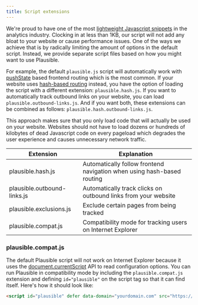 ```yaml
---
title: Script extensions
---
```


We're proud to have one of the most [lightweight Javascript snippets](https://plausible.io/lightweight-web-analytics) in the analytics industry. Clocking in at less than 1KB, our script
will not add any bloat to your website or cause performance issues. One of the ways we achieve that is by radically limiting the
amount of options in the default script. Instead, we provide separate script files based on how you might want to use Plausible.

For example, the default `plausible.js` script will automatically work with [pushState](https://developer.mozilla.org/en-US/docs/Web/API/History_API) based frontend routing which is the most common.
If your website uses [hash-based routing](https://krasimirtsonev.com/blog/article/deep-dive-into-client-side-routing-navigo-pushstate-hash#hash-based-routing) instead, you have the option of loading the script with a different extension: `plausible.hash.js`. If you want to automatically track
outbound links on your website, you can load `plausible.outbound-links.js`. And if you want both, these extensions can be combined as follows:
`plausible.hash.outbound-links.js`.

This approach makes sure that you only load code that will actually be used on your website. Websites should not have to load dozens or hundreds of kilobytes
of dead Javascript code on every pageload which degrades the user experience and causes unnecessary network traffic.

| Extension                   | Explanation                                                             |
|-----------------------------|-------------------------------------------------------------------------|
| plausible.hash.js           | Automatically follow frontend navigation when using hash-based routing  |
| plausible.outbound-links.js | Automatically track clicks on outbound links from your website          |
| plausible.exclusions.js     | Exclude certain pages from being tracked                                |
| plausible.compat.js         | Compatibility mode for tracking users on Internet Explorer              |

### plausible.compat.js

The default Plausible script will not work on Internet Explorer because it uses the [document.currentScript](https://caniuse.com/document-currentscript) API to read configuration
options. You can run Plausible in compatibility mode by including the `plausible.compat.js` extension and defining `id="plausible"` on the script tag so that it can find itself. Here's
how it should look like:

```html
<script id="plausible" defer data-domain="yourdomain.com" src="https://plausible.io/js/plausible.compat.js"></script>
```
